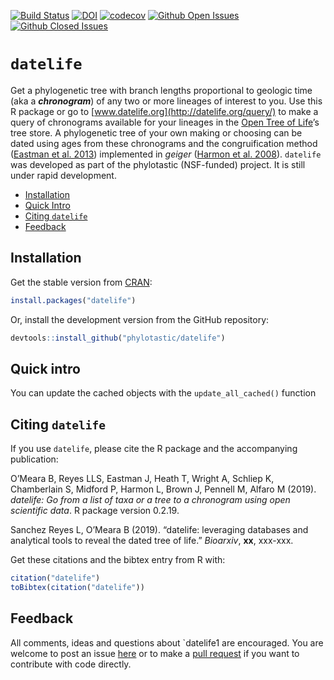 
<!-- README.md is generated from README.Rmd. Please edit THIS file -->

[![Build
Status](https://travis-ci.org/phylotastic/datelife.svg)](https://travis-ci.org/phylotastic/datelife)
[![DOI](https://zenodo.org/badge/23036/phylotastic/datelife.svg)](https://zenodo.org/badge/latestdoi/23036/phylotastic/datelife)
[![codecov](https://codecov.io/gh/phylotastic/datelife/branch/master/graph/badge.svg)](https://codecov.io/gh/phylotastic/datelife)
[![Github Open
Issues](https://img.shields.io/github/issues-raw/phylotastic/datelife.svg)](https://github.com/phylotastic/datelife/issues)
[![Github Closed
Issues](https://img.shields.io/github/issues-closed-raw/phylotastic/datelife.svg)](https://github.com/phylotastic/datelife/issues?q=is%3Aissue+is%3Aclosed)

# `datelife`

Get a phylogenetic tree with branch lengths proportional to geologic
time (aka a ***chronogram***) of any two or more lineages of interest to
you. Use this R package or go to
[www.datelife.org](http://datelife.org/query/) to make a query of
chronograms available for your lineages in the [Open Tree of
Life](http://opentreeoflife.org)’s tree store. A phylogenetic tree of
your own making or choosing can be dated using ages from these
chronograms and the congruification method ([Eastman et
al. 2013](http://onlinelibrary.wiley.com/doi/10.1111/2041-210X.12051/abstract))
implemented in *geiger* ([Harmon et
al. 2008](http://bioinformatics.oxfordjournals.org/content/24/1/129.short)).
`datelife` was developed as part of the phylotastic (NSF-funded)
project. It is still under rapid development.

  - [Installation](#installation)
  - [Quick Intro](#quick-intro)
  - [Citing `datelife`](#citing%20%60datelife%60)
  - [Feedback](#feedback)

## Installation

Get the stable version from
[CRAN](https://cran.r-project.org/web/packages/datelife/index.html):

``` r
install.packages("datelife")
```

Or, install the development version from the GitHub repository:

``` r
devtools::install_github("phylotastic/datelife")
```

## Quick intro

You can update the cached objects with the `update_all_cached()`
function

## Citing `datelife`

If you use `datelife`, please cite the R package and the accompanying
publication:

<p>

O’Meara B, Reyes LLS, Eastman J, Heath T, Wright A, Schliep K,
Chamberlain S, Midford P, Harmon L, Brown J, Pennell M, Alfaro M (2019).
<em>datelife: Go from a list of taxa or a tree to a chronogram using
open scientific data</em>. R package version 0.2.19.

</p>

<p>

Sanchez Reyes L, O’Meara B (2019). “datelife: leveraging databases and
analytical tools to reveal the dated tree of life.” <em>Bioarxiv</em>,
<b>xx</b>, xxx-xxx.

</p>

Get these citations and the bibtex entry from R with:

``` r
citation("datelife")
toBibtex(citation("datelife"))
```

## Feedback

All comments, ideas and questions about \`datelife1 are encouraged. You
are welcome to post an issue
[here](https://github.com/phylotastic/datelife/issues/new) or to make a
[pull request](https://github.com/phylotastic/datelife/pulls) if you
want to contribute with code directly.
